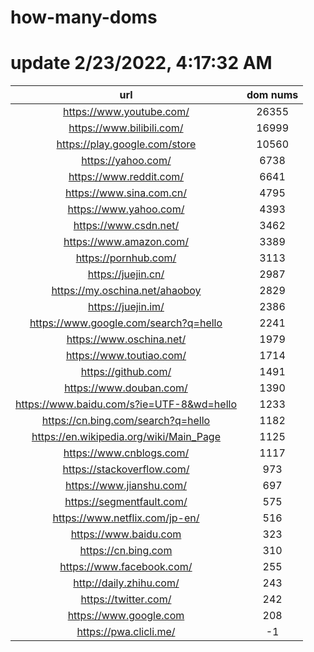 # how-many-doms

# update 2/23/2022, 4:17:32 AM

url | dom nums
:-: | :-:
https://www.youtube.com/ | 26355
https://www.bilibili.com/ | 16999
https://play.google.com/store | 10560
https://yahoo.com/ | 6738
https://www.reddit.com/ | 6641
https://www.sina.com.cn/ | 4795
https://www.yahoo.com/ | 4393
https://www.csdn.net/ | 3462
https://www.amazon.com/ | 3389
https://pornhub.com/ | 3113
https://juejin.cn/ | 2987
https://my.oschina.net/ahaoboy | 2829
https://juejin.im/ | 2386
https://www.google.com/search?q=hello | 2241
https://www.oschina.net/ | 1979
https://www.toutiao.com/ | 1714
https://github.com/ | 1491
https://www.douban.com/ | 1390
https://www.baidu.com/s?ie=UTF-8&wd=hello | 1233
https://cn.bing.com/search?q=hello | 1182
https://en.wikipedia.org/wiki/Main_Page | 1125
https://www.cnblogs.com/ | 1117
https://stackoverflow.com/ | 973
https://www.jianshu.com/ | 697
https://segmentfault.com/ | 575
https://www.netflix.com/jp-en/ | 516
https://www.baidu.com | 323
https://cn.bing.com | 310
https://www.facebook.com/ | 255
http://daily.zhihu.com/ | 243
https://twitter.com/ | 242
https://www.google.com | 208
https://pwa.clicli.me/ | -1
